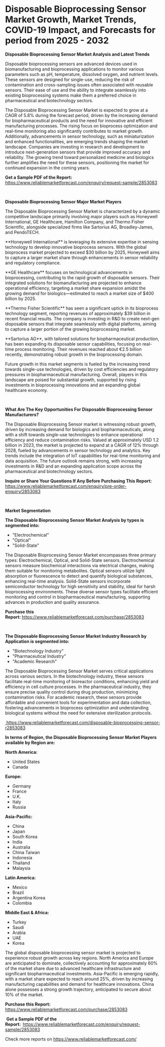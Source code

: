 <p><h1>Disposable Bioprocessing Sensor Market Growth, Market Trends, COVID-19 Impact, and Forecasts for period from 2025 - 2032</h1></p><p><strong>Disposable Bioprocessing Sensor Market Analysis and Latest Trends</strong></p>
<p><p>Disposable bioprocessing sensors are advanced devices used in biomanufacturing and bioprocessing applications to monitor various parameters such as pH, temperature, dissolved oxygen, and nutrient levels. These sensors are designed for single-use, reducing the risk of contamination and cross-sampling issues often associated with reusable sensors. Their ease of use and the ability to integrate seamlessly into existing bioprocessing systems make them a preferred choice in pharmaceutical and biotechnology sectors.</p><p>The Disposable Bioprocessing Sensor Market is expected to grow at a CAGR of 5.8% during the forecast period, driven by the increasing demand for biopharmaceutical products and the need for innovative and efficient manufacturing processes. The rising focus on bioprocess optimization and real-time monitoring also significantly contributes to market growth. Additionally, advancements in sensor technology, such as miniaturization and enhanced functionalities, are emerging trends shaping the market landscape. Companies are investing in research and development to introduce next-generation sensors that provide improved accuracy and reliability. The growing trend toward personalized medicine and biologics further amplifies the need for these sensors, positioning the market for continued expansion in the coming years.</p></p>
<p><strong>Get a Sample PDF of the Report:&nbsp;</strong> <a href="https://www.reliablemarketforecast.com/enquiry/request-sample/2853083?utm_campaign=2111&utm_medium=2&utm_source=Github&utm_content=ia&utm_term=11032025&utm_id=disposable-bioprocessing-sensor">https://www.reliablemarketforecast.com/enquiry/request-sample/2853083</a></p>
<p>&nbsp;</p>
<p><strong>Disposable Bioprocessing Sensor Major Market Players</strong></p>
<p><p>The Disposable Bioprocessing Sensor Market is characterized by a dynamic competitive landscape primarily involving major players such as Honeywell International, GE Healthcare, Hamilton Company, and Thermo Fisher Scientific, alongside specialized firms like Sartorius AG, Broadley-James, and PendoTECH.</p><p>**Honeywell International** is leveraging its extensive expertise in sensing technology to develop innovative bioprocess sensors. With the global bioprocess market projected to exceed $30 billion by 2025, Honeywell aims to capture a larger market share through enhancements in sensor reliability and regulatory compliance.</p><p>**GE Healthcare** focuses on technological advancements in bioprocessing, contributing to the rapid growth of disposable sensors. Their integrated solutions for biomanufacturing are projected to enhance operational efficiency, targeting a market share expansion amidst the growing demand for biologics—estimated to reach a market size of $400 billion by 2025.</p><p>**Thermo Fisher Scientific** has seen a significant uptick in its bioprocess technology segment, reporting revenues of approximately $39 billion in recent financial results. The company is investing in R&D to create next-gen disposable sensors that integrate seamlessly with digital platforms, aiming to capture a larger portion of the growing bioprocessing market.</p><p>**Sartorius AG**, with tailored solutions for biopharmaceutical production, has been expanding its disposable sensor capabilities, focusing on real-time process monitoring. Their revenues reached about €2.5 billion recently, demonstrating robust growth in the bioprocessing domain.</p><p>Future growth in this market segments is fueled by the increasing trend towards single-use technologies, driven by cost efficiencies and regulatory pressures in biopharmaceutical manufacturing. Overall, players in this landscape are poised for substantial growth, supported by rising investments in bioprocessing innovations and an expanding global healthcare economy.</p></p>
<p>&nbsp;</p>
<p><strong>What Are The Key Opportunities For Disposable Bioprocessing Sensor Manufacturers?</strong></p>
<p><p>The Disposable Bioprocessing Sensor market is witnessing robust growth, driven by increasing demand for biologics and biopharmaceuticals, along with a shift towards single-use technologies to enhance operational efficiency and reduce contamination risks. Valued at approximately USD 1.2 billion in 2023, the market is projected to expand at a CAGR of 12% through 2028, fueled by advancements in sensor technology and analytics. Key trends include the integration of IoT capabilities for real-time monitoring and data acquisition. The future outlook remains strong, with increasing investments in R&D and an expanding application scope across the pharmaceutical and biotechnology sectors.</p></p>
<p><strong>Inquire or Share Your Questions If Any Before Purchasing This Report:</strong> <a href="https://www.reliablemarketforecast.com/enquiry/pre-order-enquiry/2853083?utm_campaign=2111&utm_medium=2&utm_source=Github&utm_content=ia&utm_term=11032025&utm_id=disposable-bioprocessing-sensor">https://www.reliablemarketforecast.com/enquiry/pre-order-enquiry/2853083</a></p>
<p>&nbsp;</p>
<p><strong>Market Segmentation</strong></p>
<p><strong>The Disposable Bioprocessing Sensor Market Analysis by types is segmented into:</strong></p>
<p><ul><li>"Electrochemical"</li><li>"Optical"</li><li>"Solid-State"</li></ul></p>
<p><p>The Disposable Bioprocessing Sensor Market encompasses three primary types: Electrochemical, Optical, and Solid-State sensors. Electrochemical sensors measure biochemical interactions via electrical changes, making them suitable for monitoring metabolites. Optical sensors utilize light absorption or fluorescence to detect and quantify biological substances, enhancing real-time analysis. Solid-State sensors incorporate semiconductor technology for high sensitivity and stability, ideal for harsh bioprocessing environments. These diverse sensor types facilitate efficient monitoring and control in biopharmaceutical manufacturing, supporting advances in production and quality assurance.</p></p>
<p><strong>Purchase this Report:&nbsp;</strong><a href="https://www.reliablemarketforecast.com/purchase/2853083?utm_campaign=2111&utm_medium=2&utm_source=Github&utm_content=ia&utm_term=11032025&utm_id=disposable-bioprocessing-sensor">https://www.reliablemarketforecast.com/purchase/2853083</a></p>
<p>&nbsp;</p>
<p><strong>The Disposable Bioprocessing Sensor Market Industry Research by Application is segmented into:</strong></p>
<p><ul><li>"Biotechnology Industry"</li><li>"Pharmaceutical Industry"</li><li>"Academic Research"</li></ul></p>
<p><p>The Disposable Bioprocessing Sensor Market serves critical applications across various sectors. In the biotechnology industry, these sensors facilitate real-time monitoring of bioreactor conditions, enhancing yield and efficiency in cell culture processes. In the pharmaceutical industry, they ensure precise quality control during drug production, minimizing contamination risks. For academic research, these sensors provide affordable and convenient tools for experimentation and data collection, fostering advancements in bioprocess optimization and understanding biological systems without the need for extensive sterilization protocols.</p></p>
<p><a href="https://www.reliablemarketforecast.com/disposable-bioprocessing-sensor-r2853083?utm_campaign=2111&utm_medium=2&utm_source=Github&utm_content=ia&utm_term=11032025&utm_id=disposable-bioprocessing-sensor">&nbsp;https://www.reliablemarketforecast.com/disposable-bioprocessing-sensor-r2853083</a></p>
<p><strong>In terms of Region, the Disposable Bioprocessing Sensor Market Players available by Region are:</strong></p>
<p>
    <p> <strong> North America: </strong>
        <ul>
            <li>United States</li>
            <li>Canada</li>
        </ul>
        </p> 
    <p> <strong> Europe: </strong>
        <ul>
            <li>Germany</li>
            <li>France</li>
            <li>U.K.</li>
            <li>Italy</li>
            <li>Russia</li>
        </ul>
        </p> 
    <p> <strong> Asia-Pacific: </strong>
        <ul>
            <li>China</li>
            <li>Japan</li>
            <li>South Korea</li>
            <li>India</li>
            <li>Australia</li>
            <li>China Taiwan</li>
            <li>Indonesia</li>
            <li>Thailand</li>
            <li>Malaysia</li>
        </ul>
        </p> 
    <p> <strong> Latin America: </strong>
        <ul>
            <li>Mexico</li>
            <li>Brazil</li>
            <li>Argentina Korea</li>
            <li>Colombia</li>
        </ul>
        </p> 
    <p> <strong> Middle East & Africa: </strong>
        <ul>
            <li>Turkey</li>
            <li>Saudi</li>
            <li>Arabia</li>
            <li>UAE</li>
            <li>Korea</li>
        </ul>
    </p>
    </p>
<p><p>The global disposable bioprocessing sensor market is projected to experience robust growth across key regions. North America and Europe are anticipated to dominate, collectively accounting for approximately 60% of the market share due to advanced healthcare infrastructure and significant biopharmaceutical investments. Asia-Pacific is emerging rapidly, with a market share expected to reach around 25%, driven by increasing manufacturing capabilities and demand for healthcare innovations. China alone possesses a strong growth trajectory, anticipated to secure about 10% of the market.</p></p>
<p><strong>Purchase this Report: </strong><a href="https://www.reliablemarketforecast.com/purchase/2853083?utm_campaign=2111&utm_medium=2&utm_source=Github&utm_content=ia&utm_term=11032025&utm_id=disposable-bioprocessing-sensor">https://www.reliablemarketforecast.com/purchase/2853083</a></p>
<p>&nbsp;<strong>Get a Sample PDF of the Report:&nbsp;&nbsp;</strong><a href="https://www.reliablemarketforecast.com/enquiry/request-sample/2853083?utm_campaign=2111&utm_medium=2&utm_source=Github&utm_content=ia&utm_term=11032025&utm_id=disposable-bioprocessing-sensor">https://www.reliablemarketforecast.com/enquiry/request-sample/2853083</a></p>
<p><strong></strong></p>
<p>Check more reports on <a href="https://www.reliablemarketforecast.com/?utm_campaign=2111&utm_medium=2&utm_source=Github&utm_content=ia&utm_term=11032025&utm_id=disposable-bioprocessing-sensor">https://www.reliablemarketforecast.com/</a></p>